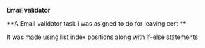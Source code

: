 **Email validator**

**A Email validator task i was asigned to do for leaving cert
**

It was made using list index positions along with if-else statements
